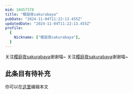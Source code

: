 ```yaml
---
mid: 10457378
title: "樱庭夜sakurabaya"
pubDate: "2024-11-04T11:22:13.455Z"
updatedDate: "2024-11-04T11:22:13.455Z"
profile:
  {
    Nickname: ["樱庭夜sakurabaya"],
  }
---
```


关注[樱庭夜sakurabaya](https://space.bilibili.com/10457378)谢谢喵~ 关注[樱庭夜sakurabaya](https://space.bilibili.com/10457378)谢谢喵~

## 此条目有待补充
你可以在[这里](https://github.com/Yuhanawa/VTuber.ICU-Content/edit/master/v/樱庭夜sakurabaya/index.md)编辑本文
